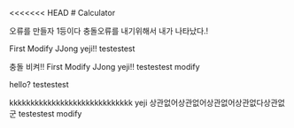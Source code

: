 <<<<<<< HEAD
﻿# Calculator

오류를 만들자
1등이다
충돌오류를 내기위해서 내가 나타났다.!

First Modify JJong
yeji!!
testestest

충돌 비켜!!
First Modify JJong
yeji!!
testestest    modify

hello? 
testestest

kkkkkkkkkkkkkkkkkkkkkkkkkkkkk yeji
상관없어상관없어상관없어상관없다상관없군
testestest    modify
